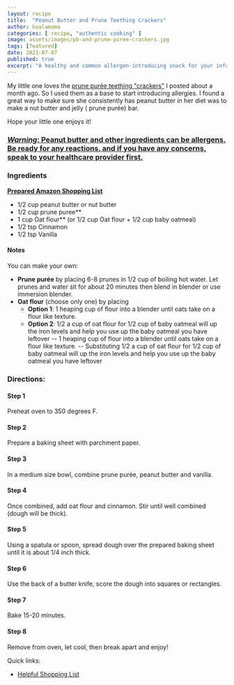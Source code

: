 ```yaml
---
layout: recipe
title:  "Peanut Butter and Prune Teething Crackers"
author: koalamama
categories: [ recipe, "authentic cooking" ]
image: assets/images/pb-and-prune-puree-crackers.jpg
tags: [featured]
date: 2021-07-07
published: true
excerpt: "A healthy and common allergen-introducing snack for your infant having teething pains."
---
```


My little one loves the <a href="{{site.baseurl}}/prune-puree-teething-crackers">prune purée teething "crackers"</a> I posted about a month ago. So I used them as a base to start introducing allergies.  I found a great way to make sure she consistently has peanut butter in her diet was to make a nut butter and jelly ( prune purée) bar. 

Hope your little one enjoys it! 


### <u>*Warning*: Peanut butter and other ingredients can be allergens. Be ready for any reactions, and if you have any concerns, speak to your healthcare provider first.</u>

### Ingredients

**<a target="_blank" href="https://www.amazon.com/hz/wishlist/ls/K004PTRQ6BJP?leftNavSection=Shopping&linkCode=ll2&tag=koalaco-20&linkId=9d7466c26bf11fd9301bc28a952fb5cf&language=en_US&ref_=as_li_ss_tl"><u>Prepared Amazon Shopping List</u></a>**

- 1/2 cup peanut butter or nut butter
- 1/2 cup prune puree**
- 1 cup Oat flour** (or 1/2 cup Oat flour + 1/2 cup baby oatmeal)
- 1/2 tsp Cinnamon
- 1/2 tsp Vanilla


#### **Notes**
You can make your own:

- **Prune purée** by placing 6-8 prunes in 1/2 cup of boiling hot water. Let prunes and water sit for about 20 minutes then blend in blender or use immersion blender. 
- **Oat flour** (choose only one) by placing 
    * **Option 1**: 1 heaping cup of flour into a blender until oats take on a flour like texture. 
    * **Option 2**: 1/2 a cup of oat flour for 1/2 cup of baby oatmeal will up the iron levels and help you use up the baby oatmeal you have leftover 
-- 1 heaping cup of flour into a blender until oats take on a flour like texture. 
-- Substituting 1/2 a cup of oat flour for 1/2 cup of baby oatmeal will up the iron levels and help you use up the baby oatmeal you have leftover 


### Directions: 

#### Step 1
Preheat oven to 350 degrees F. 

#### Step 2
Prepare a baking sheet with parchment paper.

#### Step 3
In a medium size bowl, combine prune purée, peanut butter and vanilla.

#### Step 4
Once combined, add oat flour and cinnamon.  Stir until well combined (dough will be thick).

#### Step 5
Using a spatula or spoon, spread dough over the prepared baking sheet until it is about 1/4 inch thick.

#### Step 6
Use the back of a butter knife, score the dough into squares or rectangles.

#### Step 7
Bake 15-20 minutes.

#### Step 8
Remove from oven, let cool, then break apart and enjoy!



Quick links: 
- <a target="_blank" href="https://www.amazon.com/hz/wishlist/ls/K004PTRQ6BJP?leftNavSection=Shopping&linkCode=ll2&tag=koalaco-20&linkId=9d7466c26bf11fd9301bc28a952fb5cf&language=en_US&ref_=as_li_ss_tl"><u>Helpful Shopping List</u></a>